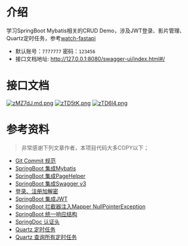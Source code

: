# 介绍
学习SpringBoot Mybatis相关的CRUD Demo，涉及JWT登录、影片管理、Quartz定时任务，参考[watch-fastapi](https://github.com/zy7y/watch-fastapi)

- 默认账号：`7777777` 密码：`123456`
- 接口文档地址: http://127.0.0.1:8080/swagger-ui/index.html#/

# 接口文档
[![zMZ7dJ.md.png](https://s1.ax1x.com/2022/11/20/zMZ7dJ.md.png)](https://imgse.com/i/zMZ7dJ)
[![zTD5tK.png](https://s1.ax1x.com/2022/12/15/zTD5tK.png)](https://imgse.com/i/zTD5tK)
[![zTD6l4.png](https://s1.ax1x.com/2022/12/15/zTD6l4.png)](https://imgse.com/i/zTD6l4)
# 参考资料
> 非常感谢下列文章作者，本项目代码大多COPY以下；
- [Git Commit 规范](https://www.cnblogs.com/wubaiqing/p/10307605.html)
- [SpringBoot 集成Mybatis](https://www.cnblogs.com/fishpro/p/spring-boot-study-mybatis.html)
- [SpringBoot 集成PageHelper](https://www.cnblogs.com/ckfuture/p/15079916.html)
- [SpringBoot 集成Swagger v3](https://cloud.tencent.com/developer/article/1978526)
- [登录、注册加解密](https://www.cnblogs.com/zbjj-itblog/p/10730619.html)
- [SpringBoot 集成JWT](https://www.cnblogs.com/code-duck/p/13485236.html)
- [SpringBoot 拦截器注入Mapper NullPointerException](https://blog.csdn.net/abc_123456___/article/details/94647705)
- [SpringBoot 统一响应结构](https://www.cnblogs.com/sw-code/p/13956522.html)
- [SpringDoc 认证头](https://blog.csdn.net/weixin_42506330/article/details/125394620)
- [Quartz 定时任务](https://mawen.work/java/2020/05/28/quartz/)
- [Quartz 查询所有定时任务](https://blog.csdn.net/qq_48302234/article/details/121262977)

